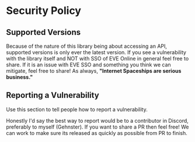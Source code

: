 # Security Policy

## Supported Versions

Because of the nature of this library being about accessing an API, supported versions is only ever the latest version.
If you see a vulnerability with the library itself and NOT with SSO of EVE Online in general feel free to share.
If it is an issue with EVE SSO and something you think we can mitigate, feel free to share! As always,
**"Internet Spaceships are serious business."**

## Reporting a Vulnerability

Use this section to tell people how to report a vulnerability.

Honestly I'd say the best way to report would be to a contributor in Discord, preferably to myself (Gehnster).
If you want to share a PR then feel free! We can work to make sure its released as quickly as possible from PR to finish.
